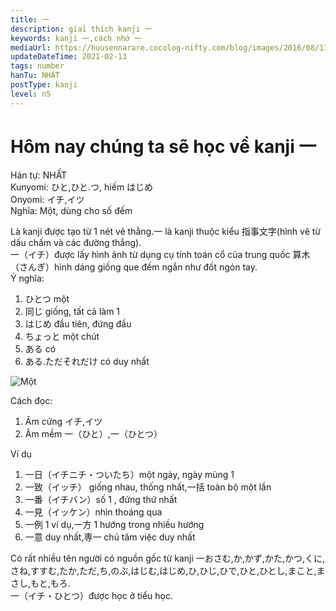 ```yaml
---
title: 一
description: giaỉ thích kanji 一
keywords: kanji 一,cách nhớ 一
mediaUrl: https://huusennarare.cocolog-nifty.com/blog/images/2016/08/11/photo_12.jpg
updateDateTime: 2021-02-13
tags: number
hanTu: NHẤT
postType: kanji
level: n5
---
```


# Hôm nay chúng ta sẽ học về kanji 一
Hán tự: NHẤT  
Kunyomi: ひと,ひと.つ, hiếm はじめ  
Onyomi: イチ,イツ  
Nghĩa: Một, dùng cho số đếm

Là kanji được tạo từ 1 nét vẽ thẳng.一 là kanji thuộc kiểu 指事文字(hình vẽ từ dấu chấm và các đường thẳng).  
一（イチ）được lấy hình ảnh từ dụng cụ tính toán cổ của trung quốc 算木（さんぎ）hình dáng giống que đếm ngắn như đốt ngón tay.  
Ý nghĩa:
1. ひとつ một
2. 同じ giống, tất cả làm 1
3. はじめ đầu tiên, đứng đầu
4. ちょっと một chút
5. ある có
6. ある.ただそれだけ có duy nhất

![Một](https://huusennarare.cocolog-nifty.com/blog/images/2016/08/11/photo_12.jpg "Một")

Cách đọc:
1. Âm cứng イチ,イツ
2. Âm mềm 一（ひと）,一（ひとつ）

Ví dụ
1. 一日（イチニチ・ついたち）một ngày, ngày mùng 1
2. 一致（イッチ） giống nhau, thống nhất,一括 toàn bộ một lần
3. 一番（イチバン）số 1 , đứng thứ nhất
4. 一見（イッケン）nhìn thoáng qua
5. 一例 1 ví dụ,一方 1 hướng trong nhiều hướng
6. 一意 duy nhất,専一 chú tâm việc duy nhất

Có rất nhiều tên người có nguồn gốc từ kanji 一おさむ,か,かず,かた,かつ,くに,さね,すすむ,たか,ただ,ち,のぶ,はじむ,はじめ,ひ,ひじ,ひで,ひと,ひとし,まこと,まさし,もと,もろ.  
一（イチ・ひとつ）được học ở tiểu học.